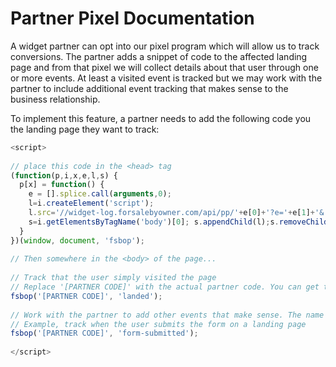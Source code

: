 # Partner Pixel Documentation

A widget partner can opt into our pixel program which will allow us to track conversions. The partner adds a snippet of code to the affected landing page and from that pixel we will collect details about that user through one or more events. At least a visited event is tracked but we may work with the partner to include additional event tracking that makes sense to the business relationship.

To implement this feature, a partner needs to add the following code you the landing page they want to track:

```javascript
<script>
 
// place this code in the <head> tag
(function(p,i,x,e,l,s) {
  p[x] = function() {
    e = [].splice.call(arguments,0);
    l=i.createElement('script');
    l.src='//widget-log.forsalebyowner.com/api/pp/'+e[0]+'?e='+e[1]+'&'+e.slice(2).join('&')+'&'+p.location.search.substr(1);
    s=i.getElementsByTagName('body')[0]; s.appendChild(l);s.removeChild(l);
  }
})(window, document, 'fsbop');
 
// Then somewhere in the <body> of the page...
 
// Track that the user simply visited the page
// Replace '[PARTNER CODE]' with the actual partner code. You can get that from the dev team.
fsbop('[PARTNER CODE]', 'landed');
 
// Work with the partner to add other events that make sense. The name of the event can be whatever makes sense to you.
// Example, track when the user submits the form on a landing page
fsbop('[PARTNER CODE]', 'form-submitted');
 
</script>
```
